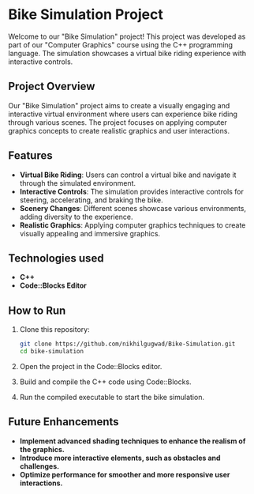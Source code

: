 # Bike Simulation Project

Welcome to our "Bike Simulation" project! This project was developed as part of our "Computer Graphics" course using the C++ programming language. The simulation showcases a virtual bike riding experience with interactive controls.

## Project Overview

Our "Bike Simulation" project aims to create a visually engaging and interactive virtual environment where users can experience bike riding through various scenes. The project focuses on applying computer graphics concepts to create realistic graphics and user interactions.

## Features

- **Virtual Bike Riding**: Users can control a virtual bike and navigate it through the simulated environment.
- **Interactive Controls**: The simulation provides interactive controls for steering, accelerating, and braking the bike.
- **Scenery Changes**: Different scenes showcase various environments, adding diversity to the experience.
- **Realistic Graphics**: Applying computer graphics techniques to create visually appealing and immersive graphics.

## Technologies used

- **C++**
- **Code::Blocks Editor**

## How to Run

1. Clone this repository:

   ```bash
   git clone https://github.com/nikhilgugwad/Bike-Simulation.git
   cd bike-simulation
2. Open the project in the Code::Blocks editor.
3. Build and compile the C++ code using Code::Blocks.
4. Run the compiled executable to start the bike simulation.

## Future Enhancements

- **Implement advanced shading techniques to enhance the realism of the graphics.**
- **Introduce more interactive elements, such as obstacles and challenges.**
- **Optimize performance for smoother and more responsive user interactions.**
